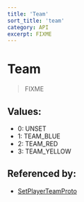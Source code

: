 ```yaml
---
title: 'Team'
sort_title: 'team'
category: API
excerpt: FIXME
---
```


# Team

> FIXME

## Values:

- 0: UNSET
- 1: TEAM_BLUE
- 2: TEAM_RED
- 3: TEAM_YELLOW

## Referenced by:

- [SetPlayerTeamProto](../../messages/SetPlayerTeamProto/)
